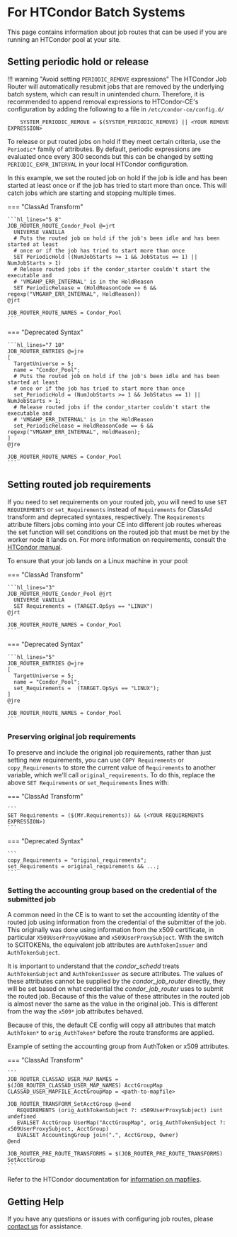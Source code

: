 For HTCondor Batch Systems
==========================

This page contains information about job routes that can be used if you are running an HTCondor pool at your site.

Setting periodic hold or release
--------------------------------

!!! warning "Avoid setting `PERIODIC_REMOVE` expressions"
    The HTCondor Job Router will automatically resubmit jobs that are removed by the underlying batch system, which can
    result in unintended churn.
    Therefore, it is recommended to append removal expressions to HTCondor-CE's configuration by adding the following to
    a file in `/etc/condor-ce/config.d/`

        SYSTEM_PERIODIC_REMOVE = $(SYSTEM_PERIODIC_REMOVE) || <YOUR REMOVE EXPRESSION>

To release or put routed jobs on hold if they meet certain criteria, use the `Periodic*` family of attributes.
By default, periodic expressions are evaluated once every 300 seconds but this can be changed by setting
`PERIODIC_EXPR_INTERVAL` in your local HTCondor configuration.

In this example, we set the routed job on hold if the job is idle and has been started at least once or if the job has
tried to start more than once.
This will catch jobs which are starting and stopping multiple times.

=== "ClassAd Transform"

    ```hl_lines="5 8"
    JOB_ROUTER_ROUTE_Condor_Pool @=jrt
      UNIVERSE VANILLA
      # Puts the routed job on hold if the job's been idle and has been started at least
      # once or if the job has tried to start more than once
      SET PeriodicHold ((NumJobStarts >= 1 && JobStatus == 1) || NumJobStarts > 1)
      # Release routed jobs if the condor_starter couldn't start the executable and 
      # 'VMGAHP_ERR_INTERNAL' is in the HoldReason
      SET PeriodicRelease = (HoldReasonCode == 6 && regexp("VMGAHP_ERR_INTERNAL", HoldReason))
    @jrt

    JOB_ROUTER_ROUTE_NAMES = Condor_Pool
    ```
=== "Deprecated Syntax"

    ```hl_lines="7 10"
    JOB_ROUTER_ENTRIES @=jre
    [
      TargetUniverse = 5;
      name = "Condor_Pool";
      # Puts the routed job on hold if the job's been idle and has been started at least
      # once or if the job has tried to start more than once
      set_PeriodicHold = (NumJobStarts >= 1 && JobStatus == 1) || NumJobStarts > 1;
      # Release routed jobs if the condor_starter couldn't start the executable and
      # 'VMGAHP_ERR_INTERNAL' is in the HoldReason
      set_PeriodicRelease = HoldReasonCode == 6 && regexp("VMGAHP_ERR_INTERNAL", HoldReason);
    ]
    @jre

    JOB_ROUTER_ROUTE_NAMES = Condor_Pool
    ```

Setting routed job requirements
-------------------------------

If you need to set requirements on your routed job, you will need to use `SET REQUIREMENTS` or `set_Requirements`
instead of `Requirements` for ClassAd transform and deprecated syntaxes, respectively.
The `Requirements` attribute filters jobs coming into your CE into different job routes whereas the set function will
set conditions on the routed job that must be met by the worker node it lands on.
For more information on requirements, consult the
[HTCondor manual](https://htcondor.readthedocs.io/en/lts/users-manual/submitting-a-job.html#about-requirements-and-rank).

To ensure that your job lands on a Linux machine in your pool:

=== "ClassAd Transform"

    ```hl_lines="3"
    JOB_ROUTER_ROUTE_Condor_Pool @jrt
      UNIVERSE VANILLA
      SET Requirements = (TARGET.OpSys == "LINUX")
    @jrt

    JOB_ROUTER_ROUTE_NAMES = Condor_Pool
    ```

=== "Deprecated Syntax"

    ```hl_lines="5"
    JOB_ROUTER_ENTRIES @=jre
    [
      TargetUniverse = 5;
      name = "Condor_Pool";
      set_Requirements =  (TARGET.OpSys == "LINUX");
    ]
    @jre

    JOB_ROUTER_ROUTE_NAMES = Condor_Pool
    ```

### Preserving original job requirements ###

To preserve and include the original job requirements, rather than just setting new requirements, you can use `COPY
Requirements` or `copy_Requirements` to store the current value of `Requirements` to another variable, which we'll call
`original_requirements`.
To do this, replace the above `SET Requirements` or `set_Requirements` lines with:

=== "ClassAd Transform"

    ```
    SET Requirements = ($(MY.Requirements)) && (<YOUR REQUIREMENTS EXPRESSION>)
    ```

=== "Deprecated Syntax"

    ```
    copy_Requirements = "original_requirements";
    set_Requirements = original_requirements && ...;
    ```


### Setting the accounting group based on the credential of the submitted job ###

A common need in the CE is to want to set the accounting identity of the routed job using information from the credential
of the submitter of the job.  This originally was done using information from the x509 certificate, in particular `X509UserProxyVOName`
and `x509UserProxySubject`.  With the switch to SCITOKENs, the equivalent job attributes are `AuthTokenIssuer` and `AuthTokenSubject`. 

It is important to understand that the *condor_schedd* treats `AuthTokenSubject` and `AuthTokenIssuer` as secure attributes. The values
of these attributes cannot be supplied by the *condor_job_router* directly, they will be set based on what credential the *condor_job_router*
uses to submit the routed job.  Because of this the value of these attributes in the routed job is almost never the same as the value in the
original job.  This is different from the way the `x509*` job attributes behaved.

Because of this, the default CE config will copy all attributes that match `AuthToken*` to `orig_AuthToken*` before the route transforms are applied.

Example of setting the accounting group from AuthToken or x509 attributes.

=== "ClassAd Transform"

    ```
    JOB_ROUTER_CLASSAD_USER_MAP_NAMES = $(JOB_ROUTER_CLASSAD_USER_MAP_NAMES) AcctGroupMap
    CLASSAD_USER_MAPFILE_AcctGroupMap = <path-to-mapfile>

    JOB_ROUTER_TRANSFORM_SetAcctGroup @=end
       REQUIREMENTS (orig_AuthTokenSubject ?: x509UserProxySubject) isnt undefined
       EVALSET AcctGroup UserMap("AcctGroupMap", orig_AuthTokenSubject ?: x509UserProxySubject, AcctGroup)
       EVALSET AccountingGroup join(".", AcctGroup, Owner)
    @end

    JOB_ROUTER_PRE_ROUTE_TRANSFORMS = $(JOB_ROUTER_PRE_ROUTE_TRANSFORMS) SetAcctGroup
    ```

Refer to the HTCondor documentation for [information on mapfiles](https://htcondor.readthedocs.io/en/lts/admin-manual/security.html?highlight=mapfile#the-unified-map-file-for-authentication).


Getting Help
------------

If you have any questions or issues with configuring job routes, please [contact us](../../index.md#contact-us) for
assistance.
